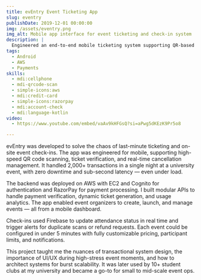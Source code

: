 ```yaml
---
title: evEntry Event Ticketing App
slug: eventry
publishDate: 2019-12-01 00:00:00
img: /assets/eventry.png
img_alt: Mobile app interface for event ticketing and check-in system
description: |
  Engineered an end-to-end mobile ticketing system supporting QR-based check-ins, real-time cancellations, and 2,000+ transactions in a single event.
tags:
  - Android
  - AWS
  - Payments
skills:
  - mdi:cellphone
  - mdi-qrcode-scan
  - simple-icons:aws
  - mdi:credit-card
  - simple-icons:razorpay
  - mdi:account-check
  - mdi:language-kotlin
video:
  - https://www.youtube.com/embed/vaAv9kHFGsQ?si=aPwg5dKEzK9Pr5o8

---
```


evEntry was developed to solve the chaos of last-minute ticketing and on-site event check-ins. The app was engineered for mobile, supporting high-speed QR code scanning, ticket verification, and real-time cancellation management. It handled 2,000+ transactions in a single night at a university event, with zero downtime and sub-second latency — even under load.

The backend was deployed on AWS with EC2 and Cognito for authentication and RazorPay for payment processing. I built modular APIs to handle payment verification, dynamic ticket generation, and usage analytics. The app enabled event organizers to create, launch, and manage events — all from a mobile dashboard.

Check-ins used Firebase to update attendance status in real time and trigger alerts for duplicate scans or refund requests. Each event could be configured in under 5 minutes with fully customizable pricing, participant limits, and notifications.

This project taught me the nuances of transactional system design, the importance of UI/UX during high-stress event moments, and how to architect systems for burst scalability. It was later used by 10+ student clubs at my university and became a go-to for small to mid-scale event ops.
